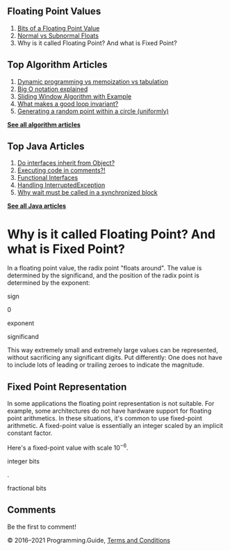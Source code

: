 



## Floating Point Values

1.  [Bits of a Floating Point Value](bits-of-a-floating-point-value.html)
2.  [Normal vs Subnormal Floats](normal-vs-subnormal-floats.html)
3.  Why is it called Floating Point? And what is Fixed Point?

## Top Algorithm Articles

1.  [Dynamic programming vs memoization vs tabulation](dynamic-programming-vs-memoization-vs-tabulation.html)
2.  [Big O notation explained](big-o-notation-explained.html)
3.  [Sliding Window Algorithm with Example](sliding-window-example.html)
4.  [What makes a good loop invariant?](what-makes-a-good-loop-invariant.html)
5.  [Generating a random point within a circle (uniformly)](random-point-within-circle.html)

[**See all algorithm articles**](algorithms.html)



## Top Java Articles

1.  [Do interfaces inherit from Object?](java/do-interfaces-inherit-from-object.html)
2.  [Executing code in comments?!](java/executing-code-in-comments.html)
3.  [Functional Interfaces](java/functional-interfaces.html)
4.  [Handling InterruptedException](java/handling-interrupted-exceptions.html)
5.  [Why wait must be called in a synchronized block](java/why-wait-must-be-in-synchronized.html)

[**See all Java articles**](java/index.html)

# Why is it called Floating Point? And what is Fixed Point?

In a floating point value, the radix point "floats around". The value is determined by the significand, and the position of the radix point is determined by the exponent:

sign

0

exponent

significand

This way extremely small and extremely large values can be represented, without sacrificing any significant digits. Put differently: One does not have to include lots of leading or trailing zeroes to indicate the magnitude.

## Fixed Point Representation

In some applications the floating point representation is not suitable. For example, some architectures do not have hardware support for floating point arithmetics. In these situations, it's common to use fixed-point arithmetic. A fixed-point value is essentially an integer scaled by an implicit constant factor.

Here's a fixed-point value with scale 10<sup>−6</sup>.

integer bits



.

fractional bits

## Comments

Be the first to comment!

© 2016–2021 Programming.Guide, [Terms and Conditions](terms-and-conditions.html)
